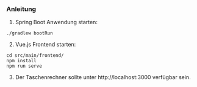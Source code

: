 ### Anleitung

1) Spring Boot Anwendung starten:
```
./gradlew bootRun
```

2) Vue.js Frontend starten:
```
cd src/main/frontend/
npm install
npm run serve
```

3) Der Taschenrechner sollte unter http://localhost:3000 verfügbar sein.
